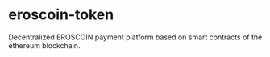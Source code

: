 # eroscoin-token
Decentralized EROSCOIN payment platform based on smart contracts of the ethereum blockchain.
